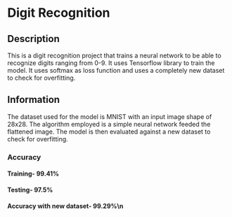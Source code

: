 # Digit Recognition

## Description
This is a digit recognition project that trains a neural network to be able to recognize digits ranging from 0-9. It uses Tensorflow library to train the model. It uses softmax as loss function and uses a completely new dataset to check for overfitting.

## Information
The dataset used for the model is MNIST with an input image shape of 28x28. The algorithm employed is a simple neural network feeded the flattened image. The model is then evaluated against a new dataset to check for overfitting.
### Accuracy
#### Training- 99.41%
#### Testing- 97.5%
#### Accuracy with new dataset- 99.29%\n
